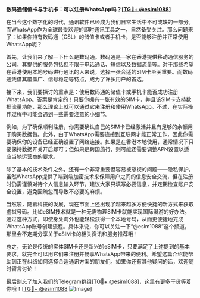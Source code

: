 **数码通储值卡与手机卡：可以注册WhatsApp吗？[[TG💪+ @esim1088](https://t.me/s/esim1088)]**

在当今这个数字化的时代，通讯软件已经成为我们日常生活中不可或缺的一部分。而WhatsApp作为全球最受欢迎的即时通讯工具之一，自然备受关注。那么问题来了：如果你持有数码通（CSL）的储值卡或者手机卡，是否能够注册并正常使用WhatsApp呢？

首先，让我们来了解一下什么是数码通。数码通是一家在香港提供移动通信服务的公司，其提供的服务包括但不限于电话通话、短信以及数据流量等。对于那些希望在香港使用本地号码进行通讯的人来说，选择一张合适的SIM卡至关重要。而数码通凭借其覆盖广、信号稳定等特点，成为了许多用户的首选。

接下来，我们要探讨的重点是：使用数码通的储值卡或手机卡能否成功注册WhatsApp。答案是肯定的！只要你拥有一张有效的SIM卡，并且该SIM卡支持数据流量功能，那么理论上就可以通过它来注册和使用WhatsApp。不过，在实际操作过程中可能会遇到一些需要注意的小细节。

例如，为了确保顺利注册，你需要确认自己的SIM卡已经激活并且有足够的余额用于购买数据包。此外，由于WhatsApp需要连接到互联网才能正常工作，因此你需要确保你的设备已经正确设置了网络连接。如果是在香港本地使用，通常情况下只要保持数据开关开启即可；但如果是跨国旅行，则可能还需要调整APN设置以适应当地运营商的要求。

除了基本的技术条件之外，还有一个非常重要但容易被忽视的问题——隐私保护。虽然WhatsApp提供了端到端加密技术来保障用户之间的信息安全交流，但在注册时仍需谨慎对待个人信息输入环节。建议大家只填写必要信息，并定期检查账户安全设置，避免因疏忽而导致不必要的麻烦。

当然啦，随着科技的发展，现在市面上还出现了越来越多方便快捷的新方式来获取虚拟号码。比如eSIM技术就是一种无需物理SIM卡就能实现国际漫游的好办法。通过这种方式，即使身处海外也能轻松获得一个本地号码，从而更便捷地完成WhatsApp账号创建流程。具体来说，你可以关注一下“@esim1088”这个频道，那里会不定期分享关于eSIM卡的相关资讯和服务推荐哦！

总之，无论是传统的实体SIM卡还是新兴的eSIM卡，只要满足了上述提到的基本要求，就完全可以用它们来注册并畅享WhatsApp带来的便利。希望这篇介绍能帮助到正在纠结如何选择合适通讯方案的朋友们。如果你还有其他疑问的话，欢迎随时留言讨论！

最后别忘了加入我们的Telegram群组[[TG💪+ @esim1088](https://t.me/s/esim1088)]，这里有更多干货等着你哦！[[TG💪+ @esim1088](https://t.me/s/esim1088) ![Image](https://i.postimg.cc/4NQfJmqS/Snipaste-2025-05-13-00-14-12.png)]